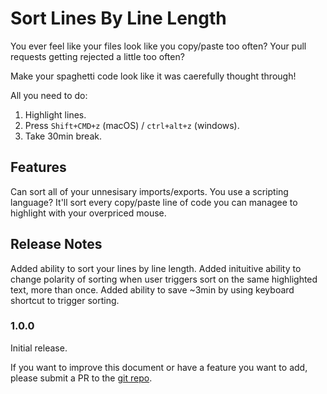 # Sort Lines By Line Length

You ever feel like your files look like you copy/paste too often?
Your pull requests getting rejected a little too often?

Make your spaghetti code look like it was caerefully thought through!

All you need to do:

1. Highlight lines.
2. Press `Shift+CMD+z` (macOS) / `ctrl+alt+z` (windows).
3. Take 30min break.

## Features

Can sort all of your unnesisary imports/exports. You use a scripting language? It'll sort every copy/paste line of code you can managee to highlight with your overpriced mouse.

## Release Notes

Added ability to sort your lines by line length. Added inituitive ability to change polarity of sorting when user triggers sort on the same highlighted text, more than once. Added ability to save ~3min by using keyboard shortcut to trigger sorting.

### 1.0.0

Initial release.

If you want to improve this document or have a feature you want to add, please submit a PR to the [git repo](https://github.com/ZombieBunny/sort-line-length).

